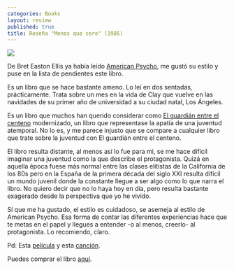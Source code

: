 ```yaml
---
categories: Books
layout: review
published: true
title: Reseña "Menos que cero" (1985)
---
```

![](http://i.imgur.com/trloqaq.jpg)

De Bret Easton Ellis ya había leído [American Psycho](https://www.amazon.es/dp/0307278638/), me gustó su estilo y puse en la lista de pendientes este libro.

Es un libro que se hace bastante ameno. Lo leí en dos sentadas, prácticamente. Trata sobre un mes en la vida de Clay que vuelve en las navidades de su primer año de universidad a su ciudad natal, Los Ángeles.

Es un libro que muchos han querido considerar como [El guardián entre el centeno](https://www.amazon.es/dp/8420674206/) modernizado, un libro que representase la apatía de una juventud atemporal. No lo es, y me parece injusto que se compare a cualquier libro que trate sobre la juventud con El guardián entre el centeno. 

El libro resulta distante, al menos así lo fue para mi, se me hace difícil imaginar una juventud como la que describe el protagonista. Quizá en aquella época fuese más normal entre las clases elitistas de la California de los 80s pero en la España de la primera década del siglo XXI resulta difícil un mundo juvenil donde la constante llegue a ser algo como lo que narra el libro. No quiero decir que no lo haya hoy en día, pero resulta bastante exagerado desde la perspectiva que yo he vivido.

Sí que me ha gustado, el estilo es cuidadoso, se asemeja al estilo de American Psycho. Esa forma de contar las diferentes experiencias hace que te metas en el papel y llegues a entender -o al menos, creerlo- al protagonista. Lo recomiendo, claro. 

Pd: Esta [película](http://www.filmaffinity.com/es/film763211.html) y esta [canción](https://www.youtube.com/watch?v=fe4EK4HSPkI).


Puedes comprar el libro [aquí](https://www.amazon.es/dp/8433920561/).
